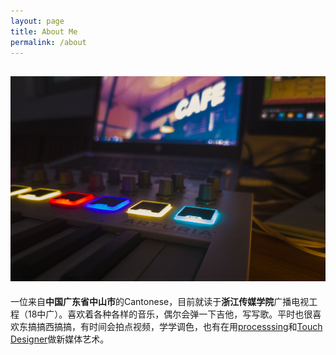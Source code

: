 ```yaml
---
layout: page
title: About Me
permalink: /about
---
```

![avatar](../assets/img/keyboard.JPG "midi keyboard")
---
一位来自**中国广东省中山市**的Cantonese，目前就读于**浙江传媒学院**广播电视工程（18中广）。喜欢着各种各样的音乐，偶尔会弹一下吉他，写写歌。平时也很喜欢东搞搞西搞搞，有时间会拍点视频，学学调色，也有在用[processsing](https://processing.org/)和[Touch Designer](https://derivative.ca/)做新媒体艺术。
